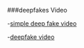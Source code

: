 
###deepfakes Video

-[simple deep fake video](https://www.youtube.com/watch?v=_laN9jJO63Q)

-[deepfake video](https://www.youtube.com/watch?v=5CgrtjZbj_8)

